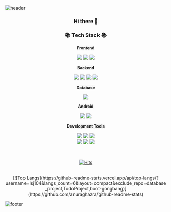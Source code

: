 ![header](https://capsule-render.vercel.app/api?type=waving&color=AED6F1&height=250&section=header&text=Soojin%20Lim&fontSize=80&fontAlign=50&fontColor=FFFFFF)
<div align="center">
<h3 align="center"> Hi there 👋 
<h3 align="center">📚 Tech Stack 📚 </h3> 
<b><span align="center" style="background-color:#F5F5F5;font-size:90%;">Frontend</span></b>
<p align="center"> 
<img src="https://img.shields.io/badge/Html5-E34F26?style=flat-square&logo=Html5&logoColor=white">
<img src="https://img.shields.io/badge/CSS3-1572B6?style=flat-square&logo=CSS3&logoColor=white">
<img src="https://img.shields.io/badge/JavaScript-F7DF1E?style=flat-square&logo=JavaScript&logoColor=white">
</p>
<b><span align="center" style="background-color:#F5F5F5;font-size:90%;">Backend</span></b>
<p align="center"> 
<img src="https://img.shields.io/badge/Java-007396?style=flat-square&logo=Java&logoColor=white">
<img src="https://img.shields.io/badge/Jsp-E34F26?style=flat-square&logo=Jsp&logoColor=white">
<img src="https://img.shields.io/badge/Spring-6DB33F?style=flat-square&logo=Spring&logoColor=white">
<img src="https://img.shields.io/badge/SpringBoot-6DB33F?style=flat-square&logo=SpringBoot&logoColor=white">
</p>
<b><span align="center" style="background-color:#F5F5F5;font-size:90%;">Database</span></b>
<p align="center"> 
<img src="https://img.shields.io/badge/oracle-F80000?style=flat-square&logo=oracle&logoColor=white">
</p>
<b><span align="center" style="background-color:#F5F5F5;font-size:90%;">Android</span></b>
<p align="center"> 
<img src="https://img.shields.io/badge/Android-3DDC84?style=flat-square&logo=Android&logoColor=white">
<img src="https://img.shields.io/badge/Kotlin-0095D5?style=flat-square&logo=Kotlin&logoColor=white">
</p>
<b><span align="center" style="background-color:#F5F5F5;font-size:90%;">Development Tools</span></b>
<p align="center"> 
<img src="https://img.shields.io/badge/intellijidea-000000?style=flat-square&logo=intellijidea&logoColor=white">
<img src="https://img.shields.io/badge/eclipseide-2C2255?style=flat-square&logo=eclipseide&logoColor=white">
<img src="https://img.shields.io/badge/datagrip-000000?style=flat-square&logo=datagrip&logoColor=white">
<br>
<img src="https://img.shields.io/badge/postman-FF6C37?style=flat-square&logo=postman&logoColor=white">
<img src="https://img.shields.io/badge/VisualStudioCode-007ACC?style=flat-square&logo=VisualStudioCode&logoColor=white">
<img src="https://img.shields.io/badge/androidstudio-3DDC84?style=flat-square&logo=androidstudio&logoColor=white">
</p>
<br>

[![Hits](https://hits.seeyoufarm.com/api/count/incr/badge.svg?url=https%3A%2F%2Fgithub.com%2Flsj104%2Fhit-counter&count_bg=%23F7CAD3&title_bg=%23FB8C32&icon=&icon_color=%23E7E7E7&title=hits&edge_flat=false)](https://hits.seeyoufarm.com)   

<br>
  [![Top Langs](https://github-readme-stats.vercel.app/api/top-langs/?username=lsj104&langs_count=6&layout=compact&exclude_repo=database_project,TodoProject,boot-gongbang)](https://github.com/anuraghazra/github-readme-stats)   

  
<!-- ![Anurag's GitHub stats](https://github-readme-stats.vercel.app/api?username=lsj104&count_private=true&show_icons=true&theme=flag-india) -->

<br>

</div>

![footer](https://capsule-render.vercel.app/api?type=waving&color=AED6F1&height=200&section=footer&text=%20&fontSize=90)

